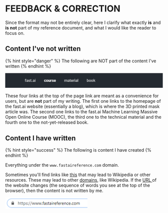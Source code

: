 # FEEDBACK & CORRECTION

Since the format may not be entirely clear, here I clarify what exactly **is** and **is not** part of my reference document, and what I would like the reader to focus on.

## Content I've not written

{% hint style="danger" %}
The following are NOT part of the content I've written
{% endhint %}

![Header links at the top of the webpage](.gitbook/assets/image%20%288%29.png)

These four links at the top of the page link are meant as a convenience for users, but are **not** part of my writing. The first one links to the homepage of the fast.ai website \(essentially a blog\), which is where the 3D printed mask article was. The second one links to the fast.ai Machine Learning Massive Open Online Course \(MOOC\), the third one to the technical material and the fourth one to the not-yet-released book.

## Content I have written

{% hint style="success" %}
The following is content I have created
{% endhint %}

Everything under the `www.fastaireference.com` domain.

Sometimes you'll find links like [this](https://www.wikipedia.org/) that may lead to Wikipedia or other resources. These may lead to other [domains](https://en.wikipedia.org/wiki/Domain_name), like Wikipedia. If the [URL ](https://en.wikipedia.org/wiki/URL)of the website changes \(the sequence of words you see at the top of the browser\), then the content is not written by me.

![The URL](.gitbook/assets/image%20%282%29.png)



